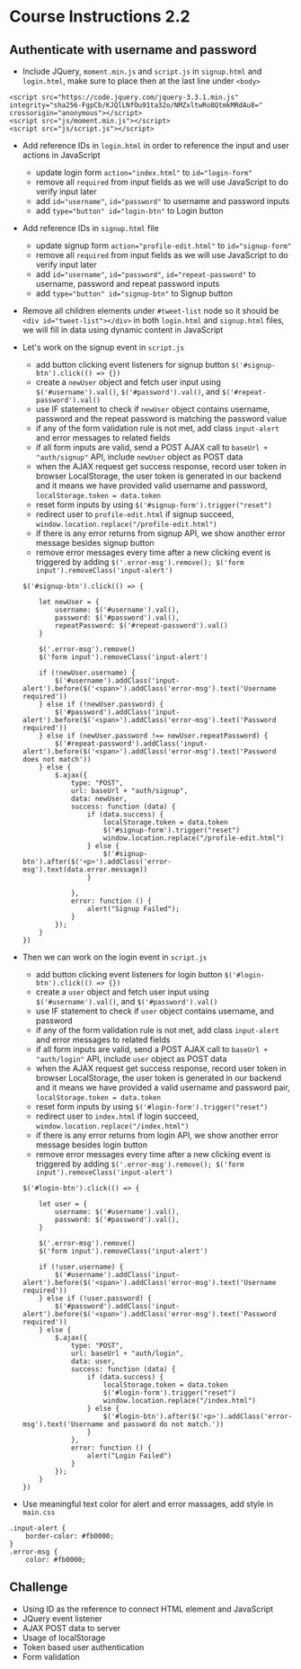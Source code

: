 # Course Instructions 2.2
## Authenticate with username and password

* Include JQuery, `moment.min.js` and `script.js` in `signup.html` and `login.html`, make sure to place then at the last line under `<body>`
```
<script src="https://code.jquery.com/jquery-3.3.1.min.js" integrity="sha256-FgpCb/KJQlLNfOu91ta32o/NMZxltwRo8QtmkMRdAu8=" crossorigin="anonymous"></script>
<script src="js/moment.min.js"></script>
<script src="js/script.js"></script>
```

* Add reference IDs in `login.html` in order to reference the input and user actions in JavaScript
    * update login form `action="index.html"` to `id="login-form"`
    * remove all `required` from input fields as we will use JavaScript to do verify input later
    * add `id="username"`, `id="password"` to username and password inputs
    * add `type="button" id="login-btn"` to Login button

* Add reference IDs in `signup.html` file
    * update signup form `action="profile-edit.html"` to `id="signup-form"`
    * remove all `required` from input fields as we will use JavaScript to do verify input later
    * add `id="username"`, `id="password"`, `id="repeat-password"` to username, password and repeat password inputs
    * add `type="button" id="signup-btn"` to Signup button

* Remove all children elements under `#tweet-list` node so it should be `<div id="tweet-list"></div>` in both `login.html` and `signup.html` files, we will fill in data using dynamic content in JavaScript

* Let's work on the signup event in `script.js`
    * add button clicking event listeners for signup button `$('#signup-btn').click(() => {})`
    * create a `newUser` object and fetch user input using `$('#username').val()`, `$('#password').val()`, and `$('#repeat-password').val()`
    * use IF statement to check if `newUser` object contains username, password and the repeat password is matching the password value
    * if any of the form validation rule is not met, add class `input-alert` and error messages to related fields
    * if all form inputs are valid, send a POST AJAX call to `baseUrl + "auth/signup"` API, include `newUser` object as POST data
    * when the AJAX request get success response, record user token in browser LocalStorage, the user token is generated in our backend and it means we have provided valid username and password, `localStorage.token = data.token`
    * reset form inputs by using `$('#signup-form').trigger("reset")`
    * redirect user to `profile-edit.html` if signup succeed, `window.location.replace("/profile-edit.html")`
    * if there is any error returns from signup API, we show another error message besides signup button
    * remove error messages every time after a new clicking event is triggered by adding `$('.error-msg').remove(); $('form input').removeClass('input-alert')`
    ```
    $('#signup-btn').click(() => {

        let newUser = {
            username: $('#username').val(),
            password: $('#password').val(),
            repeatPassword: $('#repeat-password').val()
        }

        $('.error-msg').remove()
        $('form input').removeClass('input-alert')

        if (!newUser.username) {
            $('#username').addClass('input-alert').before($('<span>').addClass('error-msg').text('Username required'))
        } else if (!newUser.password) {
            $('#password').addClass('input-alert').before($('<span>').addClass('error-msg').text('Password required'))
        } else if (newUser.password !== newUser.repeatPassword) {
            $('#repeat-password').addClass('input-alert').before($('<span>').addClass('error-msg').text('Password does not match'))
        } else {
            $.ajax({
                type: "POST",
                url: baseUrl + "auth/signup",
                data: newUser,
                success: function (data) {
                    if (data.success) {
                        localStorage.token = data.token
                        $('#signup-form').trigger("reset")
                        window.location.replace("/profile-edit.html")
                    } else {
                        $('#signup-btn').after($('<p>').addClass('error-msg').text(data.error.message))
                    }
                    
                },
                error: function () {
                    alert("Signup Failed");
                }
            });
        }
    })
    ```

* Then we can work on the login event in `script.js`
    * add button clicking event listeners for login button `$('#login-btn').click(() => {})`
    * create a `user` object and fetch user input using `$('#username').val()`, and `$('#password').val()`
    * use IF statement to check if `user` object contains username, and password
    * if any of the form validation rule is not met, add class `input-alert` and error messages to related fields
    * if all form inputs are valid, send a POST AJAX call to `baseUrl + "auth/login"` API, include `user` object as POST data
    * when the AJAX request get success response, record user token in browser LocalStorage, the user token is generated in our backend and it means we have provided a valid username and password pair, `localStorage.token = data.token`
    * reset form inputs by using `$('#login-form').trigger("reset")`
    * redirect user to `index.html` if login succeed, `window.location.replace("/index.html")`
    * if there is any error returns from login API, we show another error message besides login button
    * remove error messages every time after a new clicking event is triggered by adding `$('.error-msg').remove(); $('form input').removeClass('input-alert')`
    ```
    $('#login-btn').click(() => {

        let user = {
            username: $('#username').val(),
            password: $('#password').val(),
        }

        $('.error-msg').remove()
        $('form input').removeClass('input-alert')

        if (!user.username) {
            $('#username').addClass('input-alert').before($('<span>').addClass('error-msg').text('Username required'))
        } else if (!user.password) {
            $('#password').addClass('input-alert').before($('<span>').addClass('error-msg').text('Password required'))
        } else {
            $.ajax({
                type: "POST",
                url: baseUrl + "auth/login",
                data: user,
                success: function (data) {
                    if (data.success) {
                        localStorage.token = data.token
                        $('#login-form').trigger("reset")
                        window.location.replace("/index.html")
                    } else {
                        $('#login-btn').after($('<p>').addClass('error-msg').text('Username and password do not match.'))
                    }
                },
                error: function () {
                    alert("Login Failed")
                }
            });
        }
    })
    ```

* Use meaningful text color for alert and error massages, add style in `main.css`
```
.input-alert {
    border-color: #fb0000;
}
.error-msg {
    color: #fb0000;
```

## Challenge
* Using ID as the reference to connect HTML element and JavaScript
* JQuery event listener
* AJAX POST data to server
* Usage of localStorage
* Token based user authentication
* Form validation
